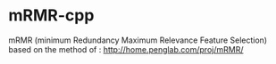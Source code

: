 # mRMR-cpp
mRMR (minimum Redundancy Maximum Relevance Feature Selection) based on the method of : http://home.penglab.com/proj/mRMR/
